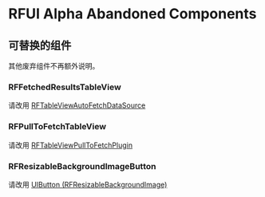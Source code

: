 # RFUI Alpha Abandoned Components

## 可替换的组件

其他废弃组件不再额外说明。

### RFFetchedResultsTableView

请改用 [RFTableViewAutoFetchDataSource](../RFTableViewAutoFetchDataSource)

### RFPullToFetchTableView

请改用 [RFTableViewPullToFetchPlugin](../RFTableViewPullToFetchPlugin)

### RFResizableBackgroundImageButton

请改用 [UIButton (RFResizableBackgroundImage)](../RFViewApperance/UIButton+RFResizableBackgroundImage.h)
